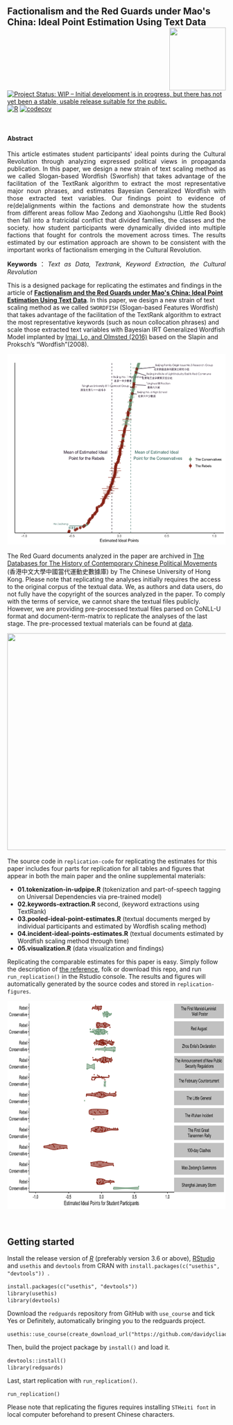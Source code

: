 ## Factionalism and the Red Guards under Mao's China: Ideal Point Estimation Using Text Data <img src="https://avatars3.githubusercontent.com/u/77121644?s=400&amp;u=49ca6038b83b629a86d391bb2e4d19f8995918a5&amp;v=4" width="130" height="145" align="right"/> <br /> 

[![Project Status: WIP – Initial development is in progress, but there has not yet been a stable, usable release suitable for the public.](https://www.repostatus.org/badges/latest/wip.svg)](https://www.repostatus.org/#wip)
[![R](https://github.com/davidycliao/redguards/actions/workflows/r.yml/badge.svg)](https://github.com/davidycliao/redguards/actions/workflows/r.yml)
[![codecov](https://codecov.io/gh/davidycliao/redguards/branch/master/graph/badge.svg?token=9EWD4E1NCB)](https://codecov.io/gh/davidycliao/redguards)

<br />


<div style="text-align: justify">

####  Abstract  

This article estimates student participants' ideal points  during the Cultural Revolution through analyzing expressed political views in propaganda publication. In this paper, we design a new strain of text scaling method as we called Slogan-based Wordfish (Sworfish) that takes advantage of the facilitation of the TextRank algorithm to extract the most representative major noun phrases, and estimates Bayesian Generalized Wordfish with those extracted text variables. Our findings point to evidence of re(de)alignments within the factions and demonstrate how the students from different areas follow Mao Zedong and Xiaohongshu (Little Red Book) then fall into a fratricidal conflict that divided families, the classes and the society.
how student participants were dynamically divided into multiple factions that  fought for controls the movement across times. The results estimated by our estimation approach are shown to be consistent with the important works of factionalism emerging in the Cultural Revolution.

**Keywords**：*Text as Data, Textrank, Keyword Extraction,  the Cultural Revolution*

</div>


This is a designed package for replicating the estimates and findings in the article of [**Factionalism and the Red Guards under Mao's China: Ideal Point Estimation Using Text Data**](https://raw.githack.com/davidycliao/redguards/master/slides/slides.pdf). In this paper, we design a new strain of text scaling method as we called `SWORDFISH`  (Slogan-based Features Wordfish) that takes advantage of the facilitation of the TextRank algorithm to extract the most representative keywords (such as noun collocation phrases) and scale those extracted text variables with Bayesian IRT Generalized Wordfish Model implanted by [Imai, Lo, and Olmsted (2016)](https://imai.fas.harvard.edu/research/files/fastideal.pdf) based on the  Slapin and Proksch’s “Wordfish”(2008).

<p align="center">
  <img width="650" height="440" src="https://github.com/davidycliao/redguards/blob/master/images/ideal_point.png" >
</p>


The Red Guard documents analyzed in the paper are archived in [The Databases for The History of Contemporary Chinese Political Movements](http://ccrd.usc.cuhk.edu.hk/Default.aspx?msg=%25u6ca1%25u6709%25u8ba2%25u9605%25uff0c%25u6b22%25u8fce%25u8ba2%25u9605%25uff01) (香港中文大學中國當代運動史數據庫) by The Chinese University of Hong Kong. Please note that replicating the analyses initially requires the access to the original corpus of the textual data. We, as authors and data users, do not fully have the copyright of the sources analyzed in the paper. To comply with the terms of service, we cannot share the textual files publicly. However, we are providing pre-processed textual files parsed on CoNLL-U format and document-term-matrix to replicate the analyses of the last stage. The pre-processed textual materials can be found at [data](https://github.com/davidycliao/redguards/tree/master/data). 


<p align="center">
  <img width="700" height="500" src="https://raw.githack.com/davidycliao/redguards/master/images/network_plot.png" >
</p>




The source code in `replication-code` for replicating the estimates for this paper includes four parts for replication for all tables and figures that appear in both the main paper and the online supplemental materials: 

- __01.tokenization-in-udpipe.R__ (tokenization and part-of-speech tagging on Universal Dependencies via pre-trained model)
- __02.keywords-extraction.R__ second, (keyword extractions using TextRank)
- __03.pooled-ideal-point-estimates.R__ (textual documents merged by individual participants and estimated by Wordfish scaling method)
- __04.incident-ideal-points-estimates.R__ (textual documents estimated by Wordfish scaling method through time)
- __05.visualization.R__  (data visualization and findings)

Replicating the comparable estimates for this paper is easy. Simply follow the description of [the reference](), folk or download this repo, and run `run_replication()` in the Rstudio console. The results and figures will automatically generated by the source codes and stored in `replication-figures`. 




<p align="center">
  <img width="700" height="480" src="https://github.com/davidycliao/redguards/blob/master/images/incident_full.png" >
</p>



<br />


## Getting started

Install the release version of [_R_](https://cran.r-project.org/mirrors.html) (preferably version 3.6 or above),  [RStudio](https://rstudio.com/products/rstudio/download/#download) and  `usethis` and `devtools` from CRAN with `install.packages(c("usethis", "devtools")) `.

```
install.packages(c("usethis", "devtools"))
library(usethis)
library(devtools)
```

Download the `redguards` repository from GitHub with `use_course` and tick Yes or Definitely, automatically bringing you to the redguards project.

```
usethis::use_course(create_download_url("https://github.com/davidycliao/redguards"))
```

Then, build the project package by `install()` and load it. 
```
devtools::install()
library(redguards)
```


Last, start replication with `run_replication()`. 
```
run_replication()
```

Please note that replicating the figures requires installing `STHeiti font` in local computer beforehand to present Chinese characters.


